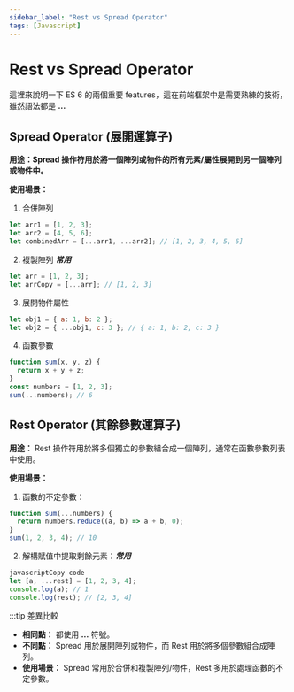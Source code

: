 ```yaml
---
sidebar_label: "Rest vs Spread Operator"
tags: [Javascript]
---
```


# Rest vs Spread Operator

這裡來說明一下 ES 6 的兩個重要 features，這在前端框架中是需要熟練的技術，雖然語法都是 **...**

## Spread Operator (展開運算子)

**用途：Spread 操作符用於將一個陣列或物件的所有元素/屬性展開到另一個陣列或物件中。**

**使用場景：**

1. 合併陣列

```javascript
let arr1 = [1, 2, 3];
let arr2 = [4, 5, 6];
let combinedArr = [...arr1, ...arr2]; // [1, 2, 3, 4, 5, 6]
```

2. 複製陣列 **_常用_**

```javascript
let arr = [1, 2, 3];
let arrCopy = [...arr]; // [1, 2, 3]
```

3. 展開物件屬性

```javascript
let obj1 = { a: 1, b: 2 };
let obj2 = { ...obj1, c: 3 }; // { a: 1, b: 2, c: 3 }
```

4. 函數參數

```javascript
function sum(x, y, z) {
  return x + y + z;
}
const numbers = [1, 2, 3];
sum(...numbers); // 6
```

## Rest Operator (其餘參數運算子)

**用途：**
Rest 操作符用於將多個獨立的參數組合成一個陣列，通常在函數參數列表中使用。

**使用場景：**

1. 函數的不定參數：

```javascript
function sum(...numbers) {
  return numbers.reduce((a, b) => a + b, 0);
}
sum(1, 2, 3, 4); // 10
```

2. 解構賦值中提取剩餘元素：**_常用_**

```javascript
javascriptCopy code
let [a, ...rest] = [1, 2, 3, 4];
console.log(a); // 1
console.log(rest); // [2, 3, 4]
```

:::tip 差異比較

- **相同點：** 都使用 **...** 符號。
- **不同點：** Spread 用於展開陣列或物件，而 Rest 用於將多個參數組合成陣列。
- **使用場景：** Spread 常用於合併和複製陣列/物件，Rest 多用於處理函數的不定參數。
